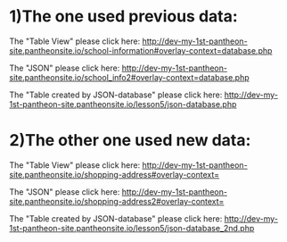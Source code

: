 1)The one used previous data:
=============
  The "Table View" please click here: http://dev-my-1st-pantheon-site.pantheonsite.io/school-information#overlay-context=database.php

  The "JSON" please click here: http://dev-my-1st-pantheon-site.pantheonsite.io/school_info2#overlay-context=database.php

  The "Table created by JSON-database" please click here: http://dev-my-1st-pantheon-site.pantheonsite.io/lesson5/json-database.php


2)The other one used new data:
=============
  The "Table View" please click here: http://dev-my-1st-pantheon-site.pantheonsite.io/shopping-address#overlay-context=

  The "JSON" please click here: http://dev-my-1st-pantheon-site.pantheonsite.io/shopping-address2#overlay-context=

  The "Table created by JSON-database" please click here: http://dev-my-1st-pantheon-site.pantheonsite.io/lesson5/json-database_2nd.php

